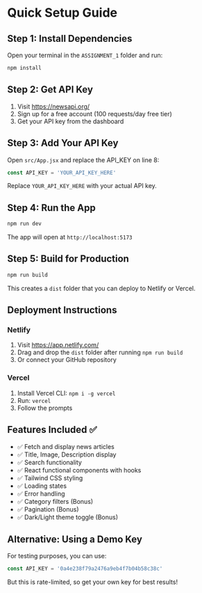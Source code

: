 # Quick Setup Guide

## Step 1: Install Dependencies

Open your terminal in the `ASSIGNMENT_1` folder and run:

```bash
npm install
```

## Step 2: Get API Key

1. Visit https://newsapi.org/
2. Sign up for a free account (100 requests/day free tier)
3. Get your API key from the dashboard

## Step 3: Add Your API Key

Open `src/App.jsx` and replace the API_KEY on line 8:

```javascript
const API_KEY = 'YOUR_API_KEY_HERE'
```

Replace `YOUR_API_KEY_HERE` with your actual API key.

## Step 4: Run the App

```bash
npm run dev
```

The app will open at `http://localhost:5173`

## Step 5: Build for Production

```bash
npm run build
```

This creates a `dist` folder that you can deploy to Netlify or Vercel.

## Deployment Instructions

### Netlify
1. Visit https://app.netlify.com/
2. Drag and drop the `dist` folder after running `npm run build`
3. Or connect your GitHub repository

### Vercel
1. Install Vercel CLI: `npm i -g vercel`
2. Run: `vercel`
3. Follow the prompts

## Features Included ✅

- ✅ Fetch and display news articles
- ✅ Title, Image, Description display
- ✅ Search functionality
- ✅ React functional components with hooks
- ✅ Tailwind CSS styling
- ✅ Loading states
- ✅ Error handling
- ✅ Category filters (Bonus)
- ✅ Pagination (Bonus)
- ✅ Dark/Light theme toggle (Bonus)

## Alternative: Using a Demo Key

For testing purposes, you can use:
```javascript
const API_KEY = '0a4e238f79a2476a9eb4f7b04b58c38c'
```

But this is rate-limited, so get your own key for best results!


